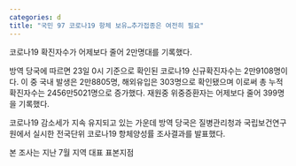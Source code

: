 ```yaml
---
categories: d
title: "국민 97 코로나19 항체 보유…추가접종은 여전히 필요"
---
```

코로나19 확진자수가 어제보다 줄어 2만명대를 기록했다.

방역 당국에 따르면 23일 0시 기준으로 확인된 코로나19 신규확진자수는 2만9108명이다. 이 중 국내 발생은 2만8805명, 해외유입은 303명으로 확인됐으며 이로써 총 누적확진자수는 2456만5021명으로 증가했다. 재원중 위중증환자는 어제보다 줄어 399명을 기록했다.

코로나19 감소세가 지속&nbsp;유지되고 있는 가운데 방역 당국은 질병관리청과 국립보건연구원에서 실시한 전국단위 코로나19 항체양성률 조사결과를 발표했다.

본 조사는 지난 7월 지역 대표 표본지점